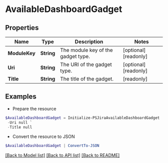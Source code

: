 # AvailableDashboardGadget
## Properties

Name | Type | Description | Notes
------------ | ------------- | ------------- | -------------
**ModuleKey** | **String** | The module key of the gadget type. | [optional] [readonly] 
**Uri** | **String** | The URI of the gadget type. | [optional] [readonly] 
**Title** | **String** | The title of the gadget. | [readonly] 

## Examples

- Prepare the resource
```powershell
$AvailableDashboardGadget = Initialize-PSJiraAvailableDashboardGadget  -ModuleKey null `
 -Uri null `
 -Title null
```

- Convert the resource to JSON
```powershell
$AvailableDashboardGadget | ConvertTo-JSON
```

[[Back to Model list]](../README.md#documentation-for-models) [[Back to API list]](../README.md#documentation-for-api-endpoints) [[Back to README]](../README.md)

